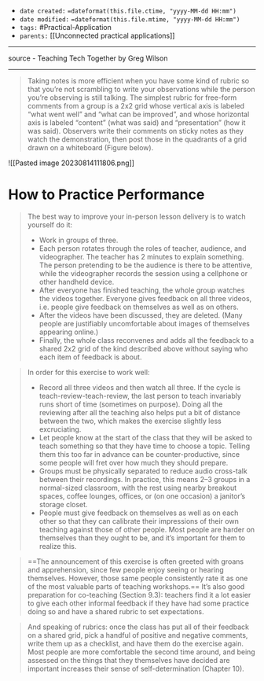 - `date created:` `=dateformat(this.file.ctime, "yyyy-MM-dd HH:mm")`
- `date modified:` `=dateformat(this.file.mtime, "yyyy-MM-dd HH:mm")`
- `tags:` #Practical-Application 
- `parents:` [[Unconnected practical applications]]

***

source - Teaching Tech Together by Greg Wilson

***

> Taking notes is more efficient when you have some kind of rubric so that youʼre not scrambling to write your observations while the person youʼre observing is still talking. The simplest rubric for free-form comments from a group is a 2x2 grid whose vertical axis is labeled “what went well” and “what can be improved”, and whose horizontal axis is labeled “content” (what was said) and “presentation” (how it was said). Observers write their comments on sticky notes as they watch the demonstration, then post those in the quadrants of a grid drawn on a whiteboard (Figure below).

![[Pasted image 20230814111806.png]]

# How to Practice Performance

> The best way to improve your in-person lesson delivery is to watch yourself do it:
> - Work in groups of three.
> - Each person rotates through the roles of teacher, audience, and videographer. The teacher has 2 minutes to explain something. The person pretending to be the audience is there to be attentive, while the videographer records the session using a cellphone or other handheld device.
> - After everyone has finished teaching, the whole group watches the videos together. Everyone gives feedback on all three videos, i.e. people give feedback on themselves as well as on others.
> - After the videos have been discussed, they are deleted. (Many people are justifiably uncomfortable about images of themselves appearing online.)
> - Finally, the whole class reconvenes and adds all the feedback to a shared 2x2 grid of the kind described above without saying who each item of feedback is about.

> In order for this exercise to work well:
> - Record all three videos and then watch all three. If the cycle is teach-review-teach-review, the last person to teach invariably runs short of time (sometimes on purpose). Doing all the reviewing after all the teaching also helps put a bit of distance between the two, which makes the exercise slightly less excruciating.
> - Let people know at the start of the class that they will be asked to teach something so that they have time to choose a topic. Telling them this too far in advance can be counter-productive, since some people will fret over how much they should prepare.
> - Groups must be physically separated to reduce audio cross-talk between their recordings. In practice, this means 2–3 groups in a normal-sized classroom, with the rest using nearby breakout spaces, coffee lounges, offices, or (on one occasion) a janitorʼs storage closet.
> - People must give feedback on themselves as well as on each other so that they can calibrate their impressions of their own teaching against those of other people. Most people are harder on themselves than they ought to be, and itʼs important for them to realize this.

> ==The announcement of this exercise is often greeted with groans and apprehension, since few people enjoy seeing or hearing themselves. However, those same people consistently rate it as one of the most valuable parts of teaching workshops.== Itʼs also good preparation for co-teaching (Section 9.3): teachers find it a lot easier to give each other informal feedback if they have had some practice doing so and have a shared rubric to set expectations.

> And speaking of rubrics: once the class has put all of their feedback on a shared grid, pick a handful of positive and negative comments, write them up as a checklist, and have them do the exercise again. Most people are more comfortable the second time around, and being assessed on the things that they themselves have decided are important increases their sense of self-determination (Chapter 10).